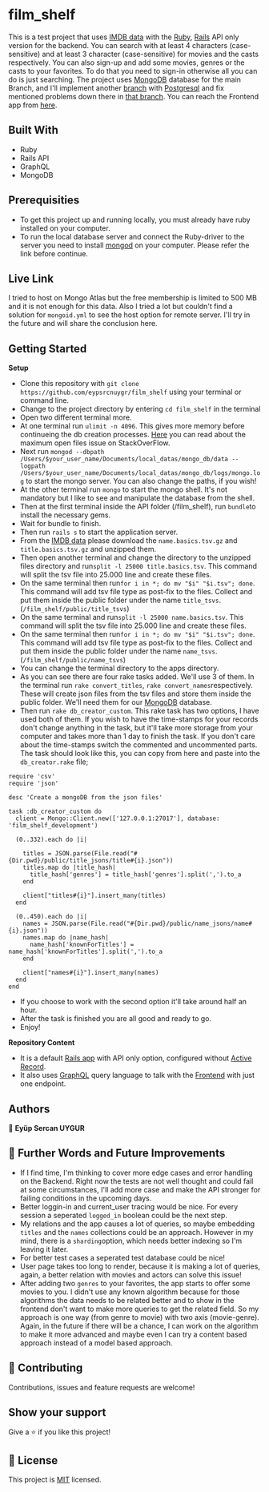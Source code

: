 # film_shelf

This is a test project that uses [IMDB data](https://datasets.imdbws.com/) with the [Ruby](https://tr.reactjs.org/), [Rails](https://www.apollographql.com/) API only version for the backend. You can search with at least 4 characters (case-sensitive) and at least 3 character (case-sensitive) for movies and the casts respectively. You can also sign-up and add some movies, genres or the casts to your favorites. To do that you need to sign-in otherwise all you can do is just searching. The project uses [MongoDB](https://www.mongodb.com/) database for the main Branch, and I'll implement another [branch](https://github.com/eypsrcnuygr/film_shelf/tree/with_psql) with [Postgresql](https://www.postgresql.org/) and fix mentioned problems down there in [that branch](https://github.com/eypsrcnuygr/film_shelf/tree/with_psql). You can reach the Frontend app from [here](https://github.com/eypsrcnuygr/FILM_SHELF_FRONTEND).

## Built With

- Ruby
- Rails API
- GraphQL
- MongoDB

## Prerequisities

- To get this project up and running locally, you must already have ruby installed on your computer.
- To run the local database server and connect the Ruby-driver to the server you need to install [mongod](https://docs.mongodb.com/v4.0/administration/install-community/) on your computer. Please refer the link before continue.

## Live Link

I tried to host on Mongo Atlas but the free membership is limited to 500 MB and it is not enough for this data. Also I tried a lot but couldn't find a solution for `mongoid.yml` to see the host option for remote server. I'll try in the future and will share the conclusion here.

## Getting Started

**Setup**

- Clone this repository with `git clone https://github.com/eypsrcnuygr/film_shelf` using your terminal or command line.<br>
- Change to the project directory by entering `cd film_shelf` in the terminal<br>
- Open two different terminal more.
- At one terminal run `ulimit -n 4096`. This gives more memory before continueing the db creation processes. [Here](https://stackoverflow.com/questions/20931909/too-many-open-files-while-ensure-index-mongo) you can read about the maximum open files issue on StackOverFlow.
- Next run `mongod --dbpath /Users/$your_user_name/Documents/local_datas/mongo_db/data --logpath /Users/$your_user_name/Documents/local_datas/mongo_db/logs/mongo.log` to start the mongo server. You can also change the paths, if you wish!<br>
- At the other terminal run `mongo` to start the mongo shell. It's not mandatory but I like to see and manipulate the database from the shell.<br>
- Then at the first terminal inside the API folder (/film_shelf), run `bundle`to install the necessary gems.<br>
- Wait for bundle to finish.<br>
- Then run `rails s` to start the application server.
- From the [IMDB data](https://datasets.imdbws.com/) please download the `name.basics.tsv.gz` and `title.basics.tsv.gz` and unzipped them.
- Then open another terminal and change the directory to the unzipped files directory and run`split -l 25000 title.basics.tsv`. This command will split the tsv file into 25.000 line and create these files.
- On the same terminal then run`for i in *; do mv "$i" "$i.tsv"; done`. This command will add tsv file type as post-fix to the files. Collect and put them inside the public folder under the name `title_tsvs`.<br> (`/film_shelf/public/title_tsvs`)
- On the same terminal and run`split -l 25000 name.basics.tsv`. This command will split the tsv file into 25.000 line and create these files.
- On the same terminal then run`for i in *; do mv "$i" "$i.tsv"; done`. This command will add tsv file type as post-fix to the files. Collect and put them inside the public folder under the name `name_tsvs`.<br> (`/film_shelf/public/name_tsvs`)
- You can change the terminal directory to the apps directory.
- As you can see there are four rake tasks added. We'll use 3 of them. In the terminal run `rake convert_titles`, `rake convert_names`respectively. These will create json files from the tsv files and store them inside the public folder. We'll need them for our [MongoDB](https://www.mongodb.com/) database.
- Then run `rake db_creator_custom`. This rake task has two options, I have used both of them. If you wish to have the time-stamps for your records don't change anything in the task, but it'll take more storage from your computer and takes more than 1 day to finish the task. If you don't care about the time-stamps switch the commented and uncommented parts. The task should look like this, you can copy from here and paste into the `db_creator.rake` file;<br>

```
require 'csv'
require 'json'

desc 'Create a mongoDB from the json files'

task :db_creator_custom do
  client = Mongo::Client.new(['127.0.0.1:27017'], database: 'film_shelf_development')

  (0..332).each do |i|

    titles = JSON.parse(File.read("#{Dir.pwd}/public/title_jsons/title#{i}.json"))
    titles.map do |title_hash|
      title_hash['genres'] = title_hash['genres'].split(',').to_a
    end

    client["titles#{i}"].insert_many(titles)
  end

  (0..450).each do |i|
    names = JSON.parse(File.read("#{Dir.pwd}/public/name_jsons/name#{i}.json"))
    names.map do |name_hash|
      name_hash['knownForTitles'] = name_hash['knownForTitles'].split(',').to_a
    end

    client["names#{i}"].insert_many(names)
  end
end
```

- If you choose to work with the second option it'll take around half an hour.
- After the task is finished you are all good and ready to go.
- Enjoy!<br>

**Repository Content**

- It is a default [Rails app](https://rubyonrails.org/) with API only option, configured without [Active Record](https://guides.rubyonrails.org/active_record_basics.html).
- It also uses [GraphQL](https://graphql.org/) query language to talk with the [Frontend](https://github.com/eypsrcnuygr/FILM_SHELF_FRONTEND) with just one endpoint.

## Authors

👤 **Eyüp Sercan UYGUR**

## 🤝 Further Words and Future Improvements

- If I find time, I'm thinking to cover more edge cases and error handling on the Backend. Right now the tests are not well thought and could fail at some circumstances, I'll add more case and make the API stronger for failing conditions in the upcoming days.
- Better loggin-in and current_user tracing would be nice. For every session a seperated `logged_in` boolean could be the next step.
- My relations and the app causes a lot of queries, so maybe embedding `titles` and the `names` collections could be an approach. However in my mind, there is a `sharding`option, which needs better indexing so I'm leaving it later.
- For better test cases a seperated test database could be nice!
- User page takes too long to render, because it is making a lot of queries, again, a better relation with movies and actors can solve this issue!
- After adding two `genres` to your favorites, the app starts to offer some movies to you. I didn't use any known algorithm because for those algorithms the data needs to be related better and to show in the frontend don't want to make more queries to get the related field. So my approach is one way (from genre to movie) with two axis (movie-genre). Again, in the future if there will be a chance, I can work on the algorithm to make it more advanced and maybe even I can try a content based approach instead of a model based approach.

## 🤝 Contributing

Contributions, issues and feature requests are welcome!

## Show your support

Give a ⭐️ if you like this project!

## 📝 License

This project is [MIT](https://github.com/git/git-scm.com/blob/master/MIT-LICENSE.txt) licensed.
